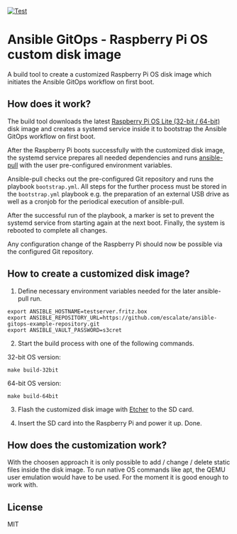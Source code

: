 [![Test](https://github.com/escalate/ansible-gitops-raspberry-pi-os-custom-disk-image/actions/workflows/test.yml/badge.svg?branch=master&event=push)](https://github.com/escalate/ansible-gitops-raspberry-pi-os-custom-disk-image/actions/workflows/test.yml)

# Ansible GitOps - Raspberry Pi OS custom disk image

A build tool to create a customized Raspberry Pi OS disk image which initiates the Ansible GitOps workflow on first boot.

## How does it work?

The build tool downloads the latest [Raspberry Pi OS Lite (32-bit / 64-bit)](https://www.raspberrypi.org/software/operating-systems/) disk image and creates a systemd service inside it to bootstrap the Ansible GitOps workflow on first boot.

After the Raspberry Pi boots successfully with the customized disk image, the systemd service prepares all needed dependencies and runs [ansible-pull](https://docs.ansible.com/ansible/latest/cli/ansible-pull.html) with the user pre-configured environment variables.

Ansible-pull checks out the pre-configured Git repository and runs the playbook `bootstrap.yml`.
All steps for the further process must be stored in the `bootstrap.yml` playbook e.g. the preparation of an external USB drive as well as a cronjob for the periodical execution of ansible-pull.

After the successful run of the playbook, a marker is set to prevent the systemd service from starting again at the next boot. Finally, the system is rebooted to complete all changes.

Any configuration change of the Raspberry Pi should now be possible via the configured Git repository.

## How to create a customized disk image?

1. Define necessary environment variables needed for the later ansible-pull run.

```
export ANSIBLE_HOSTNAME=testserver.fritz.box
export ANSIBLE_REPOSITORY_URL=https://github.com/escalate/ansible-gitops-example-repository.git
export ANSIBLE_VAULT_PASSWORD=s3cret
```

2. Start the build process with one of the following commands.

32-bit OS version:

```
make build-32bit
```

64-bit OS version:

```
make build-64bit
```

3. Flash the customized disk image with [Etcher](https://www.balena.io/etcher/) to the SD card.

4. Insert the SD card into the Raspberry Pi and power it up. Done.

## How does the customization work?

With the choosen approach it is only possible to add / change / delete static files inside the disk image.
To run native OS commands like apt, the QEMU user emulation would have to be used.
For the moment it is good enough to work with.

## License

MIT
